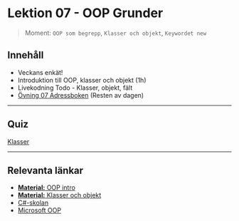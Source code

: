 # Lektion 07 - OOP Grunder

> Moment: `OOP som begrepp`, `Klasser och objekt`, `Keywordet new`

## Innehåll

* Veckans enkät!
* Introduktion till OOP, klasser och objekt (1h)
* Livekodning Todo - Klasser, objekt, fält 
* [Övning 07 Adressboken](./exercises07_2.md) (Resten av dagen)
---

## Quiz

[Klasser](quiz_classes.md)

---

## Relevanta länkar

* [**Material:** OOP intro](../../../../material/cs/oop/index.md)
* [**Material:** Klasser och objekt](../../../../material/cs/oop/classes.md)
* [C#-skolan](https://csharpskolan.se/article/klasser-en-introduktion/)
* [Microsoft OOP](https://learn.microsoft.com/en-us/dotnet/csharp/fundamentals/tutorials/oop)
